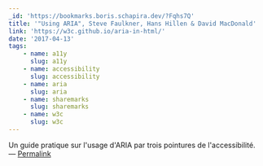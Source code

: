 ```yaml
---
_id: 'https://bookmarks.boris.schapira.dev/?Fqhs7Q'
title: '"Using ARIA", Steve Faulkner, Hans Hillen & David MacDonald'
link: 'https://w3c.github.io/aria-in-html/'
date: '2017-04-13'
tags:
    - name: a11y
      slug: a11y
    - name: accessibility
      slug: accessibility
    - name: aria
      slug: aria
    - name: sharemarks
      slug: sharemarks
    - name: w3c
      slug: w3c
---
```


Un guide pratique sur l'usage d'ARIA par trois pointures de l'accessibilité.
<br>&#8212;
<a href="https://bookmarks.boris.schapira.dev/?Fqhs7Q" title="Permalink">Permalink</a>
